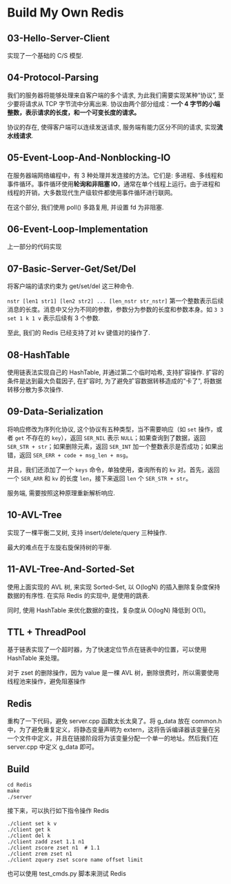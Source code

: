 # Build My Own Redis


## 03-Hello-Server-Client

实现了一个基础的 C/S 模型.

## 04-Protocol-Parsing

我们的服务器将能够处理来自客户端的多个请求, 为此我们需要实现某种“协议”, 至少要将请求从 TCP 字节流中分离出来. 协议由两个部分组成：**一个 4 字节的小端整数，表示请求的长度，和一个可变长度的请求。**

协议的存在, 使得客户端可以连续发送请求, 服务端有能力区分不同的请求, 实现**流水线请求**.

## 05-Event-Loop-And-Nonblocking-IO

在服务器端网络编程中，有 3 种处理并发连接的方法。它们是: 多进程、多线程和事件循环。事件循环使用**轮询和非阻塞 IO**，通常在单个线程上运行。由于进程和线程的开销，大多数现代生产级软件都使用事件循环进行联网。

在这个部分, 我们使用 poll() 多路复用, 并设置 fd 为非阻塞. 

## 06-Event-Loop-Implementation

上一部分的代码实现

## 07-Basic-Server-Get/Set/Del

将客户端的请求约束为 get/set/del 这三种命令.

`nstr [len1 str1] [len2 str2] ... [len_nstr str_nstr]` 第一个整数表示后续消息的长度。消息中又分为不同的参数，参数分为参数的长度和参数本身。如 `3 3 set 1 k 1 v` 表示后续有 3 个参数.

至此, 我们的 Redis 已经支持了对 kv 键值对的操作了.

## 08-HashTable

使用链表法实现自己的 HashTable, 并通过第二个临时哈希, 支持扩容操作. 扩容的条件是达到最大负载因子, 在扩容时, 为了避免扩容数据转移造成的"卡了", 将数据转移分散为多次操作.

## 09-Data-Serialization

将响应修改为序列化协议, 这个协议有五种类型，当不需要响应（如 `set` 操作，或者 `get` 不存在的 `key`），返回 `SER_NIL` 表示 `NULL`；如果查询到了数据，返回 `SER_STR + str`；如果删除元素，返回 `SER_INT` 加一个整数表示是否成功；如果出错，返回 `SER_ERR + code + msg_len + msg`。

并且，我们还添加了一个 `keys` 命令，单独使用，查询所有的 `kv` 对。首先，返回一个 `SER_ARR` 和 `kv` 的长度 `len`，接下来返回 `len` 个 `SER_STR + str`。

服务端, 需要按照这种原理重新解析响应.

## 10-AVL-Tree

实现了一棵平衡二叉树, 支持 insert/delete/query 三种操作.

最大的难点在于左旋右旋保持树的平衡.

## 11-AVL-Tree-And-Sorted-Set

使用上面实现的 AVL 树, 来实现 Sorted-Set, 以 O(logN) 的插入删除复杂度保持数据的有序性. 在实际 Redis 的实现中, 是使用的跳表.

同时, 使用 HashTable 来优化数据的查找，复杂度从 O(logN) 降低到 O(1)。

## TTL + ThreadPool

基于链表实现了一个超时器，为了快速定位节点在链表中的位置，可以使用 HashTable 来处理。

对于 zset 的删除操作，因为 value 是一棵 AVL 树，删除很费时，所以需要使用线程池来操作，避免阻塞操作

## Redis

重构了一下代码，避免 server.cpp 函数太长太臭了。将 g_data 放在 common.h 中，为了避免重复定义，将静态变量声明为 extern，这将告诉编译器该变量在另一个文件中定义，并且在链接阶段将为该变量分配一个单一的地址。然后我们在 server.cpp 中定义 g_data 即可。

## Build

```shell
cd Redis
make
./server
```

接下来，可以执行如下指令操作 Redis

```shell
./client set k v
./client get k
./client del k
./client zadd zset 1.1 n1
./client zscore zset n1  # 1.1
./client zrem zset n1
./client zquery zset score name offset limit
```

也可以使用 test_cmds.py 脚本来测试 Redis
